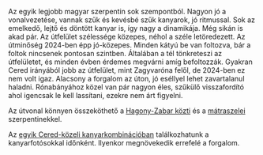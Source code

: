 Az egyik legjobb magyar szerpentin sok szempontból. Nagyon jó a vonalvezetése, vannak szűk és kevésbé szűk kanyarok, jó ritmussal. Sok az emelkedő, lejtő és döntött kanyar is, így nagy a dinamikája. Még sikán is akad pár. Az útfelület szélessége közepes, néhol a széle letöredezett. Az útminőség 2024-ben épp jó-közepes. Minden kátyú be van foltozva, bár a foltok nincsenek pontosan szintben. Általában a tél tönkreteszi az útfelületet, és minden évben érdemes megvárni amíg befoltozzák. Gyakran Cered irányából jobb az útfelület, mint Zagyvaróna felől, de 2024-ben ez nem volt igaz. Alacsony a forgalom az úton, jó eséllyel lehet zavartalanul haladni. Rónabányához közel van pár nagyon éles, szűkülő visszafordító ahol igencsak le kell lassítani, ezekre nem árt figyelni.

Az útvonal könnyen összeköthető a [Hagony-Zabar közti](#HagonyZabar) és a [mátraszelei](#Matraszele) szerpentinekkel.

Az [egyik Cered-közeli kanyarkombinációban](#geo:Kanyarfot%C3%B3s%20Pont@48.137889,19.952361/?b=Ide%20id%C5%91nk%C3%A9nt%20kitelep%C3%BCl%20a%20%5BKanyarfot%C3%B3%5D%28https://kanyarfoto.com/hu%29,%20akik%20k%C3%A9pet%20k%C3%A9sz%C3%ADthetnek%20a%20kanyarg%C3%A1sodr%C3%B3l.) találkozhatunk a kanyarfotósokkal időnként. Ilyenkor megnövekedik errefelé a forgalom.
